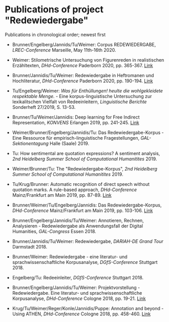 # Publications of project "Redewiedergabe"

Publications in chronological order; newest first

- Brunner/Engelberg/Jannids/Tu/Weimer: Corpus REDEWIEDERGABE, *LREC-Conference* Marseille, May 11th-16th 2020.

- Weimer: Stilometrische Untersuchung von Figurenreden in realistischen Erzähltexten, *DHd-Conference* Paderborn 2020, pp. 365-367. [Link](https://zenodo.org/record/3666690#.Xmdl8nsxlaQ)

- Brunner/Jannidis/Tu/Weimer: Redewiedergabe in Heftromanen und Hochliteratur, *DHd-Conference* Paderborn 2020, pp. 190-194. [Link](https://zenodo.org/record/3666690#.Xmdl8nsxlaQ)

- Tu/Engelberg/Weimer: *Was für Enthüllungen! heulte die wohlgekleidete respektable Menge.* - Eine korpus-linguistische Untersuchung zur lexikalitschen Vielfalt von Redeeinleitern, *Linguistische Berichte* Sonderheft 27/2019, S. 13-53.

- Brunner/Tu/Weimer/Jannidis: Deep learning for Free Indirect Representation, *KONVENS* Erlangen 2019, pp. 241-245. [Link](https://corpora.linguistik.uni-erlangen.de/data/konvens/proceedings/papers/KONVENS2019_paper_27.pdf)

- Weimer/Brunner/Engelberg/Jannidis/Tu: Das Redewiedergabe-Korpus - Eine Ressource für empirisch-linguistische Fragestellungen, *GAL-Sektionentagung* Halle (Saale) 2019.

- Tu: How sentimental are quotation expressions? A sentiment analysis, *2nd Heidelberg Summer School of Computational Humanitites* 2019.

- Weimer/Brunner/Tu: The "Redewiedergabe-Korpus", *2nd Heidelberg Summer School of Computational Humanitites* 2019.

- Tu/Krug/Brunner: Automatic recognition of direct speech without quotation marks. A rule-based approach, *DHd-Conference* Mainz/Frankfurt am Main 2019, pp. 87-89. [Link](https://zenodo.org/record/2596095#.XmdlAHsxlaQ)

- Brunner/Weimer/Tu/Engelberg/Jannidis: Das Redewiedergabe-Korpus, *DHd-Conference* Mainz/Frankfurt am Main 2019, pp. 103-106. [Link](https://zenodo.org/record/2596095#.XmdlAHsxlaQ)

- Brunner/Engelberg/Jannidis/Tu/Weimer: Annotieren, Rechnen, Analysieren - Redewiedergabe als Anwendungsfall der Digital Humanities, *GAL-Congress* Essen 2018.

- Brunner/Jannidis/Tu/Weimer: Redewiedergabe, *DARIAH-DE Grand Tour* Darmstadt 2018.

- Brunner/Weimer: Redewiedergabe - eine literatur- und sprachwissenschaftliche Korpusanalyse, *DGfS-Conference* Stuttgart 2018.

- Engelberg/Tu: Redeeinleiter, *DGfS-Conference* Stuttgart 2018.

- Brunner/Engelberg/Jannidis/Tu/Weimer: Projektvorstellung - Redewiedergabe. Eine literatur- und sprachwissenschaftliche Korpusanalyse, *DHd-Conference* Cologne 2018, pp. 19-21. [Link](http://dhd2018.uni-koeln.de/wp-content/uploads/boa-DHd2018-web-ISBN.pdf)

- Krug/Tu/Weimer/Reger/Konle/Jannidis/Puppe: Annotation and beyond - Using ATHEN, *DHd-Conference* Cologne 2018, pp. 458-460. [Link](http://dhd2018.uni-koeln.de/wp-content/uploads/boa-DHd2018-web-ISBN.pdf)

